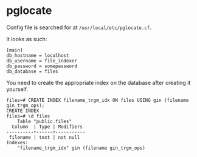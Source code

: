 # pglocate

Config file is searched for at `/usr/local/etc/pglocate.cf`.

It looks as such:

```
[main]
db_hostname = localhost
db_username = file_indexer
db_password = somepassword
db_database = files
```

You need to create the appropriate index on the database after creating it
yourself.

```
files=# CREATE INDEX filename_trgm_idx ON files USING gin (filename gin_trgm_ops);
CREATE INDEX
files=# \d files
    Table "public.files"
  Column  | Type | Modifiers 
----------+------+-----------
 filename | text | not null
Indexes:
    "filename_trgm_idx" gin (filename gin_trgm_ops)
```
